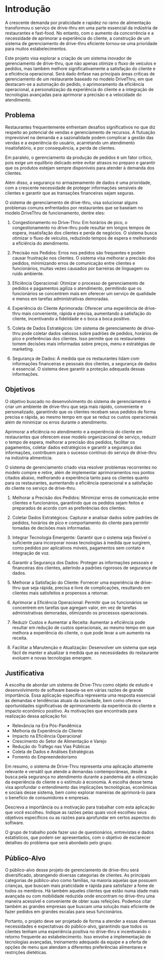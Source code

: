 # Introdução

A crescente demanda por praticidade e rapidez no ramo de alimentação transformou o serviço de drive-thru em uma parte essencial da indústria de restaurantes e fast-food. No entanto, com o aumento da concorrência e a necessidade de aprimorar a experiência do cliente, a construção de um sistema de gerenciamento de drive-thru eficiente tornou-se uma prioridade para muitos estabelecimentos. 

Este projeto visa explorar a criação de um sistema inovador de gerenciamento de drive-thru, que não apenas otimize o fluxo de veículos e pedidos, mas também melhore significativamente a satisfação do cliente e a eficiência operacional. Será dado ênfase nas principais áreas críticas de gerenciamento de um restaurante baseado no modelo DriveThru, em que destacam-se a automação do pedido, o aprimoramento da eficiência operacional, a personalização da experiência do cliente e a integração de tecnologias avançadas para aprimorar a precisão e a velocidade do atendimento. 

## Problema
Restaurantes frequentemente enfrentam desafios significativos no que diz respeito ao potencial de vendas e gerenciamento de recursos. A flutuação imprevisível na demanda e a sazonalidade podem complicar a gestão das vendas e a experiência do usuário, acarretando um atendimento insatisfatório, e por consequência, a perda de clientes.

Em paralelo, o gerenciamento da produção de pedidos é um fator crítico, pois exige um equilíbrio delicado entre evitar atrasos no preparo e garantir que os produtos estejam sempre disponíveis para atender à demanda dos clientes.  

Além disso, a segurança no armazenamento de dados é uma prioridade, com a crescente necessidade de proteger informações sensíveis de clientes e garantir que as transações financeiras sejam seguras.  

O sistema de gerenciamento de drive-thru, visa solucionar alguns problemas comuns enfrentados por restaurantes que se baseiam no modelo DriveThru de funcionamento, dentre eles: 

1. Congestionamento no Drive-Thru: Em horários de pico, o congestionamento no drive-thru pode resultar em longos tempos de espera, insatisfação dos clientes e perda de negócios. O sistema busca otimizar o fluxo de veículos, reduzindo tempos de espera e melhorando a eficiência do atendimento. 

2. Precisão nos Pedidos: Erros nos pedidos são frequentes e podem causar frustração nos clientes. O sistema visa melhorar a precisão dos pedidos, minimizando erros de comunicação entre clientes e funcionários, muitas vezes causados por barreiras de linguagem ou ruído ambiente. 

3. Eficiência Operacional: Otimizar o processo de gerenciamento de pedidos e pagamentos agiliza o atendimento, permitindo que os funcionários se concentrem mais em oferecer um serviço de qualidade e menos em tarefas administrativas demoradas. 

4. Experiência do Cliente Aprimorada: Oferecer uma experiência de drive-thru mais conveniente, rápida e precisa, aumentando a satisfação do cliente, incentivando a fidelidade e o boca a boca positivo. 

5. Coleta de Dados Estratégicos: Um sistema de gerenciamento de drive-thru pode coletar dados valiosos sobre padrões de pedidos, horários de pico e preferências dos clientes. Isso permite que os restaurantes tomem decisões mais informadas sobre preços, menu e estratégias de marketing. 

6. Segurança de Dados: À medida que os restaurantes lidam com informações financeiras e pessoais dos clientes, a segurança de dados é essencial. O sistema deve garantir a proteção adequada dessas informações. 

## Objetivos

O objetivo buscado no desenvolvimento do sistema de gerenciamento é criar um ambiente de drive-thru que seja mais rápido, conveniente e personalizado, garantindo que os clientes recebam seus pedidos de forma precisa e rápida, ao mesmo tempo em que se reduz os custos operacionais além de minimizar os erros durante o atendimento. 

Aprimorar a eficiência no atendimento e a experiência do cliente em restaurantes que oferecem esse modelo organizacional de serviço, reduzir o tempo de espera, melhorar a precisão dos pedidos, facilitar os pagamentos, coletar dados estratégicos e garantir a segurança das informações, contribuem para o sucesso contínuo do serviço de drive-thru na indústria alimentícia. 

O sistema de gerenciamento criado visa resolver problemas recorrentes no modelo compre e retire, além de implementar aprimoramentos nos pontos citados abaixo, melhorando a experiência tanto para os clientes quanto para os restaurantes, aumentando a eficiência operacional e a satisfação do cliente no serviço de drive-thru. 
 

1. Melhorar a Precisão dos Pedidos: Minimizar erros de comunicação entre clientes e funcionários, garantindo que os pedidos sejam feitos e preparados de acordo com as preferências dos clientes. 

2. Coletar Dados Estratégicos: Capturar e analisar dados sobre padrões de pedidos, horários de pico e comportamento do cliente para permitir tomadas de decisões mais informadas. 

3. Integrar Tecnologia Emergente: Garantir que o sistema seja flexível o suficiente para incorporar novas tecnologias à medida que surgirem, como pedidos por aplicativos móveis, pagamentos sem contato e integração de voz. 

4. Garantir a Segurança dos Dados: Proteger as informações pessoais e financeiras dos clientes, aderindo a padrões rigorosos de segurança de dados. 

5. Melhorar a Satisfação do Cliente: Fornecer uma experiência de drive-thru que seja rápida, precisa e livre de complicações, resultando em clientes mais satisfeitos e propensos a retornar. 

6. Aprimorar a Eficiência Operacional: Permitir que os funcionários se concentrem em tarefas que agregam valor, em vez de tarefas administrativas demoradas, otimizando os processos operacionais. 

7. Reduzir Custos e Aumentar a Receita: Aumentar a eficiência pode resultar em redução de custos operacionais, ao mesmo tempo em que melhora a experiência do cliente, o que pode levar a um aumento na receita. 

8. Facilitar a Manutenção e Atualização: Desenvolver um sistema que seja fácil de manter e atualizar à medida que as necessidades do restaurante evoluem e novas tecnologias emergem. 

## Justificativa

A escolha de abordar um sistema de Drive-Thru como objeto de estudo e desenvolvimento de software baseia-se em várias razões de grande importância. Essa aplicação específica representa uma resposta essencial às demandas e tendências atuais da sociedade, bem como oferece oportunidades significativas de aprimoramento da experiência do cliente e impacto econômico positivo. As motivações que encontrada para realização dessa aplicação foi:

- Relevância na Era Pós-Pandêmica
- Melhoria da Experiência do Cliente
- Impacto na Eficiência Operacional
- Crescimento do Setor de Alimentação e Varejo 
- Redução do Tráfego nas Vias Públicas
- Coleta de Dados e Análises Estratégicas 
- Fomento do Empreendedorismo 

Em resumo, o sistema de Drive-Thru representa uma aplicação altamente relevante e versátil que atende a demandas contemporâneas, desde a busca pela segurança no atendimento durante a pandemia até a otimização da experiência do cliente e o estímulo à economia. A escolha desse tema visa aprofundar o entendimento das implicações tecnológicas, econômicas e sociais desse sistema, bem como explorar maneiras de aprimorá-lo para o benefício de consumidores e empresas. 

Descreva a importância ou a motivação para trabalhar com esta aplicação que você escolheu. Indique as razões pelas quais você escolheu seus objetivos específicos ou as razões para aprofundar em certos aspectos do software.

O grupo de trabalho pode fazer uso de questionários, entrevistas e dados estatísticos, que podem ser apresentados, com o objetivo de esclarecer detalhes do problema que será abordado pelo grupo.


## Público-Alvo

O público-alvo desse projeto de gerenciamento de drive-thru será diversificado, abrangendo diversas categorias de clientes. As principais categorias de público-alvo como famílias, na maioria aquelas que possuem crianças, que buscam mais praticidade e rápida para satisfazer a fome de todos os membros. Há também aqueles clientes que estão numa idade mais avançada ou com mobilidade reduzida onde encontram no drive-thru uma maneira acessível e conveniente de obter suas refeições. Podemos citar também as grandes empresas que buscam uma solução mais eficiente de fazer pedidos em grandes escalas para seus funcionários.

Portanto, o projeto deve ser projetado de forma a atender a essas diversas necessidades e expectativas do público-alvo, garantindo que todos os clientes tenham uma experiência positiva no drive-thru e incentivando o retorno frequente ao estabelecimento. Isso envolve a implementação de tecnologias avançadas, treinamento adequado da equipe e a oferta de opções de menu que atendam a diferentes preferências alimentares e restrições dietéticas.
